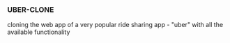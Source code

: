 ### UBER-CLONE
 cloning the web app of a very popular ride sharing app - "uber" with all the available functionality
